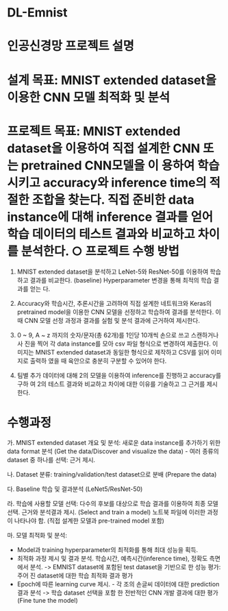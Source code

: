 # DL-Emnist

# 인공신경망 프로젝트 설명

# 설계 목표: MNIST extended dataset을 이용한 CNN 모델 최적화 및 분석 

# 프로젝트 목표: MNIST extended dataset을 이용하여 직접 설계한 CNN 또는 pretrained CNN모델을 이 용하여 학습시키고 accuracy와 inference time의 적절한 조합을 찾는다. 직접 준비한 data instance에 대해 inference 결과를 얻어 학습 데이터의 테스트 결과와  비교하고 차이를 분석한다. ○ 프로젝트 수행 방법

1. MNIST extended dataset을 분석하고 LeNet-5와 ResNet-50를 이용하여 학습하고 
결과를 비교한다. (baseline) Hyperparameter 변경을 통해 최적의 학습 결과를 얻는
다.

2. Accuracy와 학습시간, 추론시간을 고려하여 직접 설계한 네트워크와 Keras의 
pretrained model을 이용한 CNN 모델을 선정하고 학습하여 결과를 분석한다. 이때 
CNN 모델 선정 과정과 결과를 실험 및 분석 결과에 근거하여 제시한다.

3. 0 ~ 9, A ~ z 까지의 숫자/문자(총 62개)를 1인당 10개씩 손으로 쓰고 스캔하거나 사
진을 찍어 각 data instance를 모아 csv 파일 형식으로 변경하여 제출한다. 이미지는 
MNIST extended dataset과 동일한 형식으로 제작하고 CSV를 읽어 이미지로 출력하
였을 때 육안으로 충분히 구분할 수 있어야 한다.

 4. 팀별 추가 데이터에 대해 2의 모델을 이용하여 inference를 진행하고 accuracy를 구하
여 2의 테스트 결과와 비교하고 차이에 대한 이유를 기술하고 그 근거를 제시한다.


# 수행과정
가. MNIST extended dataset 개요 및 분석: 새로운 data instance를 추가하기 위한 
data format 분석 (Get the data/Discover and visualize the data) - 여러 종류의 
dataset 중 하나를 선택: 근거 제시. 

나. Dataset 분류: training/validation/test dataset으로 분배 (Prepare the data)

다. Baseline 학습 및 결과분석 (LeNet5/ResNet-50)

라. 학습에 사용할 모델 선택: 다수의 후보를 대상으로 학습 결과를 이용하여 최종 모델 
선택. 근거와 분석결과 제시. (Select and train a model) 노트북 파일에 이러한 과정
 이 나타나야 함. (직접 설계한 모델과 pre-trained model 포함)

마. 모델 최적화 및 분석: 
 - Model과 training hyperparameter의 최적화를 통해 최대 성능을 획득. 
 - 최적화 과정 제시 및 결과 분석. 학습시간, 예측시간(inference time), 정확도 측면에서 분석. -> EMNIST dataset에 포함된 test dataset을 기반으로 한 성능 평가: 주어
진 dataset에 대한 학습 최적화 결과 평가 
 - Epoch에 따른 learning curve 제시. - 각 조의 손글씨 데이터에 대한 prediction 결과 분석 -> 학습 dataset 선택을 포함
한 전반적인 CNN 개발 결과에 대한 평가
 (Fine tune the model)
